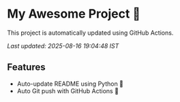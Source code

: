 # My Awesome Project 🚀

This project is automatically updated using GitHub Actions.

_Last updated: 2025-08-16 19:04:48 IST_

## Features
- Auto-update README using Python 🐍
- Auto Git push with GitHub Actions 🤖
